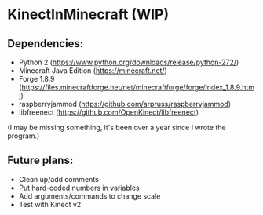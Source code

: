 # KinectInMinecraft (WIP)
## Dependencies: 
- Python 2 (https://www.python.org/downloads/release/python-272/)
- Minecraft Java Edition (https://minecraft.net/)
- Forge 1.8.9 (https://files.minecraftforge.net/net/minecraftforge/forge/index_1.8.9.html)
- raspberryjammod (https://github.com/arpruss/raspberryjammod)
- libfreenect (https://github.com/OpenKinect/libfreenect)

(I may be missing something, it's been over a year since I wrote the program.) 

## Future plans:
- Clean up/add comments
- Put hard-coded numbers in variables
- Add arguments/commands to change scale
- Test with Kinect v2
